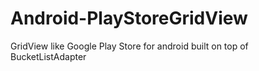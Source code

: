 # Android-PlayStoreGridView
GridView like Google Play Store for android built on top of BucketListAdapter
